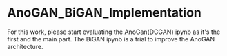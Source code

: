 # AnoGAN_BiGAN_Implementation

For this work, please start evaluating the AnoGan(DCGAN) ipynb as it's the first and the main part. The BiGAN ipynb is a trial to improve the AnoGAN architecture.
